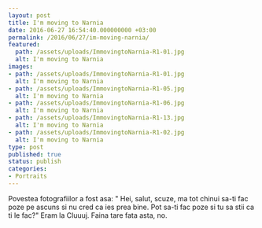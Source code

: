 ```yaml
---
layout: post
title: I'm moving to Narnia
date: 2016-06-27 16:54:40.000000000 +03:00
permalink: /2016/06/27/im-moving-narnia/
featured:
  path: /assets/uploads/ImmovingtoNarnia-R1-01.jpg
  alt: I'm moving to Narnia
images:
- path: /assets/uploads/ImmovingtoNarnia-R1-01.jpg
  alt: I'm moving to Narnia
- path: /assets/uploads/ImmovingtoNarnia-R1-05.jpg
  alt: I'm moving to Narnia
- path: /assets/uploads/ImmovingtoNarnia-R1-06.jpg
  alt: I'm moving to Narnia
- path: /assets/uploads/ImmovingtoNarnia-R1-13.jpg
  alt: I'm moving to Narnia
- path: /assets/uploads/ImmovingtoNarnia-R1-02.jpg
  alt: I'm moving to Narnia
type: post
published: true
status: publish
categories:
- Portraits
---
```

Povestea fotografiilor a fost asa:
" Hei, salut, scuze, ma tot chinui sa-ti fac poze pe ascuns si nu cred ca ies prea bine. Pot sa-ti fac poze si tu sa stii ca ti le fac?"
Eram la Cluuuj.
Faina tare fata asta, no.
